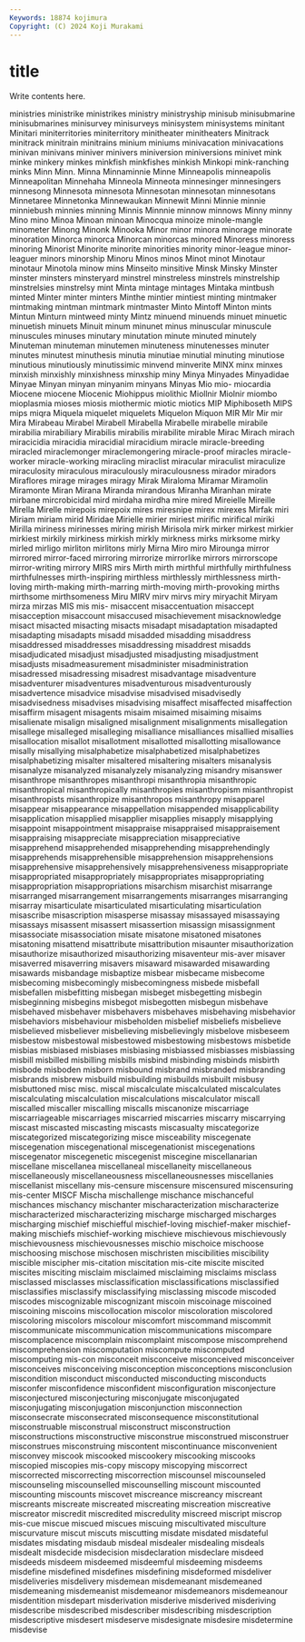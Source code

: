 ```yaml
---
Keywords: 18874 kojimura
Copyright: (C) 2024 Koji Murakami
---
```


# title

Write contents here.



ministries
ministrike ministrikes ministry ministryship minisub minisubmarine minisubmarines minisurvey minisurveys minisystem
minisystems minitant Minitari miniterritories miniterritory minitheater minitheaters Minitrack minitrack minitrain
minitrains minium miniums minivacation minivacations minivan minivans miniver minivers miniversion
miniversions minivet mink minke minkery minkes minkfish minkfishes minkish Minkopi
mink-ranching minks Minn Minn. Minna Minnaminnie Minne Minneapolis minneapolis Minneapolitan
Minnehaha Minneola Minneota minnesinger minnesingers minnesong Minnesota minnesota Minnesotan minnesotan
minnesotans Minnetaree Minnetonka Minnewaukan Minnewit Minni Minnie minnie minniebush minnies
minning Minnis Minnnie minnow minnows Minny minny Mino mino Minoa
Minoan minoan Minocqua minoize minole-mangle minometer Minong Minonk Minooka Minor
minor minora minorage minorate minoration Minorca minorca Minorcan minorcas minored
Minoress minoress minoring Minorist Minorite minorite minorities minority minor-league minor-leaguer
minors minorship Minoru Minos minos Minot minot Minotaur minotaur Minotola
minow mins Minseito minsitive Minsk Minsky Minster minster minsters minsteryard
minstrel minstreless minstrels minstrelship minstrelsies minstrelsy mint Minta mintage mintages
Mintaka mintbush minted Minter minter minters Minthe mintier mintiest minting
mintmaker mintmaking mintman mintmark mintmaster Minto Mintoff Minton mints Mintun
Minturn mintweed minty Mintz minuend minuends minuet minuetic minuetish minuets
Minuit minum minunet minus minuscular minuscule minuscules minuses minutary minutation
minute minuted minutely Minuteman minuteman minutemen minuteness minutenesses minuter minutes
minutest minuthesis minutia minutiae minutial minuting minutiose minutious minutiously minutissimic
minvend minverite MINX minx minxes minxish minxishly minxishness minxship miny
Minya Minyades Minyadidae Minyae Minyan minyan minyanim minyans Minyas Mio
mio- miocardia Miocene miocene Miocenic Miohippus miolithic Miollnir Miolnir miombo
mioplasmia mioses miosis miothermic miotic miotics MIP Miphiboseth MIPS mips
miqra Miquela miquelet miquelets Miquelon Miquon MIR MIr Mir mir
Mira Mirabeau Mirabel Mirabell Mirabella Mirabelle mirabelle mirabile mirabilia mirabiliary
Mirabilis mirabilis mirabilite mirable Mirac Mirach mirach miracicidia miracidia miracidial
miracidium miracle miracle-breeding miracled miraclemonger miraclemongering miracle-proof miracles miracle-worker miracle-working
miracling miraclist miracular miraculist miraculize miraculosity miraculous miraculously miraculousness mirador
miradors Miraflores mirage mirages miragy Mirak Miraloma Miramar Miramolin Miramonte
Miran Mirana Miranda mirandous Miranha Miranhan mirate mirbane mircrobicidal mird
mirdaha mirdha mire mired Mireielle Mireille Mirella Mirelle mirepois mirepoix
mires miresnipe mirex mirexes Mirfak miri Miriam miriam mirid Miridae
Mirielle mirier miriest mirific mirifical miriki Mirilla miriness mirinesses miring
mirish Mirisola mirk mirker mirkest mirkier mirkiest mirkily mirkiness mirkish
mirkly mirkness mirks mirksome mirky mirled mirligo mirliton mirlitons mirly
Mirna Miro miro Mirounga mirror mirrored mirror-faced mirroring mirrorize mirrorlike
mirrors mirrorscope mirror-writing mirrory MIRS mirs Mirth mirth mirthful mirthfully
mirthfulness mirthfulnesses mirth-inspiring mirthless mirthlessly mirthlessness mirth-loving mirth-making mirth-marring mirth-moving
mirth-provoking mirths mirthsome mirthsomeness Miru MIRV mirv mirvs miry miryachit
Miryam mirza mirzas MIS mis mis- misaccent misaccentuation misaccept misacception
misaccount misaccused misachievement misacknowledge misact misacted misacting misacts misadapt misadaptation
misadapted misadapting misadapts misadd misadded misadding misaddress misaddressed misaddresses misaddressing
misaddrest misadds misadjudicated misadjust misadjusted misadjusting misadjustment misadjusts misadmeasurement misadminister
misadministration misadressed misadressing misadrest misadvantage misadventure misadventurer misadventures misadventurous misadventurously
misadvertence misadvice misadvise misadvised misadvisedly misadvisedness misadvises misadvising misaffect misaffected
misaffection misaffirm misagent misagents misaim misaimed misaiming misaims misalienate misalign
misaligned misalignment misalignments misallegation misallege misalleged misalleging misalliance misalliances misallied
misallies misallocation misallot misallotment misallotted misallotting misallowance misally misallying misalphabetize
misalphabetized misalphabetizes misalphabetizing misalter misaltered misaltering misalters misanalysis misanalyze misanalyzed
misanalyzely misanalyzing misandry misanswer misanthrope misanthropes misanthropi misanthropia misanthropic misanthropical
misanthropically misanthropies misanthropism misanthropist misanthropists misanthropize misanthropos misanthropy misapparel misappear
misappearance misappellation misappended misapplicability misapplication misapplied misapplier misapplies misapply misapplying
misappoint misappointment misappraise misappraised misappraisement misappraising misappreciate misappreciation misappreciative misapprehend
misapprehended misapprehending misapprehendingly misapprehends misapprehensible misapprehension misapprehensions misapprehensive misapprehensively misapprehensiveness
misappropriate misappropriated misappropriately misappropriates misappropriating misappropriation misappropriations misarchism misarchist misarrange
misarranged misarrangement misarrangements misarranges misarranging misarray misarticulate misarticulated misarticulating misarticulation
misascribe misascription misasperse misassay misassayed misassaying misassays misassent misassert misassertion
misassign misassignment misassociate misassociation misate misatone misatoned misatones misatoning misattend
misattribute misattribution misaunter misauthorization misauthorize misauthorized misauthorizing misaventeur mis-aver misaver
misaverred misaverring misavers misaward misawarded misawarding misawards misbandage misbaptize misbear
misbecame misbecome misbecoming misbecomingly misbecomingness misbede misbefall misbefallen misbefitting misbegan
misbeget misbegetting misbegin misbeginning misbegins misbegot misbegotten misbegun misbehave misbehaved
misbehaver misbehavers misbehaves misbehaving misbehavior misbehaviors misbehaviour misbeholden misbelief misbeliefs
misbelieve misbelieved misbeliever misbelieving misbelievingly misbelove misbeseem misbestow misbestowal misbestowed
misbestowing misbestows misbetide misbias misbiased misbiases misbiasing misbiassed misbiasses misbiassing
misbill misbilled misbilling misbills misbind misbinding misbinds misbirth misbode misboden
misborn misbound misbrand misbranded misbranding misbrands misbrew misbuild misbuilding misbuilds
misbuilt misbusy misbuttoned misc misc. miscal miscalculate miscalculated miscalculates miscalculating
miscalculation miscalculations miscalculator miscall miscalled miscaller miscalling miscalls miscanonize miscarriage
miscarriageable miscarriages miscarried miscarries miscarry miscarrying miscast miscasted miscasting miscasts
miscasualty miscategorize miscategorized miscategorizing misce misceability miscegenate miscegenation miscegenational miscegenationist
miscegenations miscegenator miscegenetic miscegenist miscegine miscellanarian miscellane miscellanea miscellaneal miscellaneity
miscellaneous miscellaneously miscellaneousness miscellaneousnesses miscellanies miscellanist miscellany mis-censure miscensure miscensured
miscensuring mis-center MISCF Mischa mischallenge mischance mischanceful mischances mischancy mischanter
mischaracterization mischaracterize mischaracterized mischaracterizing mischarge mischarged mischarges mischarging mischief mischiefful
mischief-loving mischief-maker mischief-making mischiefs mischief-working mischieve mischievous mischievously mischievousness mischievousnesses
mischio mischoice mischoose mischoosing mischose mischosen mischristen miscibilities miscibility miscible
miscipher mis-citation miscitation mis-cite miscite miscited miscites misciting misclaim misclaimed
misclaiming misclaims misclass misclassed misclasses misclassification misclassifications misclassified misclassifies misclassify
misclassifying misclassing miscode miscoded miscodes miscognizable miscognizant miscoin miscoinage miscoined
miscoining miscoins miscollocation miscolor miscoloration miscolored miscoloring miscolors miscolour miscomfort
miscommand miscommit miscommunicate miscommunication miscommunications miscompare miscomplacence miscomplain miscomplaint miscompose
miscomprehend miscomprehension miscomputation miscompute miscomputed miscomputing mis-con misconceit misconceive misconceived
misconceiver misconceives misconceiving misconception misconceptions misconclusion miscondition misconduct misconducted misconducting
misconducts misconfer misconfidence misconfident misconfiguration misconjecture misconjectured misconjecturing misconjugate misconjugated
misconjugating misconjugation misconjunction misconnection misconsecrate misconsecrated misconsequence misconstitutional misconstruable misconstrual
misconstruct misconstruction misconstructions misconstructive misconstrue misconstrued misconstruer misconstrues misconstruing miscontent
miscontinuance misconvenient misconvey miscook miscooked miscookery miscooking miscooks miscopied miscopies
mis-copy miscopy miscopying miscorrect miscorrected miscorrecting miscorrection miscounsel miscounseled miscounseling
miscounselled miscounselling miscount miscounted miscounting miscounts miscovet miscreance miscreancy miscreant
miscreants miscreate miscreated miscreating miscreation miscreative miscreator miscredit miscredited miscredulity
miscreed miscript miscrop mis-cue miscue miscued miscues miscuing miscultivated misculture
miscurvature miscut miscuts miscutting misdate misdated misdateful misdates misdating misdaub
misdeal misdealer misdealing misdeals misdealt misdecide misdecision misdeclaration misdeclare misdeed
misdeeds misdeem misdeemed misdeemful misdeeming misdeems misdefine misdefined misdefines misdefining
misdeformed misdeliver misdeliveries misdelivery misdemean misdemeanant misdemeaned misdemeaning misdemeanist misdemeanor
misdemeanors misdemeanour misdentition misdepart misderivation misderive misderived misderiving misdescribe misdescribed
misdescriber misdescribing misdescription misdescriptive misdesert misdeserve misdesignate misdesire misdetermine misdevise
